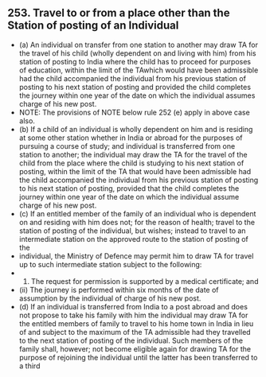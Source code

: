 ## 253. Travel to or from a place other than the Station of posting of an Individual

- (a) An individual on transfer from one station to another may draw TA for the travel of his child (wholly dependent on and living with him) from his station of posting to India where the child has to proceed for purposes of education, within the limit of the TAwhich would have been admissible had the child accompanied the individual from his previous station of posting to his next station of posting and provided the child completes the journey within one year of the date on which the individual assumes charge of his new post.
- NOTE: The provisions of NOTE below rule 252 (e) apply in above case also.
- (b) If a child of an individual is wholly dependent on him and is residing at some other station whether in India or abroad for the purposes of pursuing a course of study; and individual is transferred from one station to another; the individual may draw the TA for the travel of the child from the place where the child is studying to his next station of posting, within the limit of the TA that would have been admissible had the child accompanied the individual from his previous station of posting to his next station of posting, provided that the child completes the journey within one year of the date on which the individual assume charge of his new post.
- (c) If an entitled member of the family of an individual who is dependent on and residing with him does not; for the reason of health; travel to the station of posting of the individual, but wishes; instead to travel to an intermediate station on the approved route to the station of posting of the
- individual, the Ministry of Defence may permit him to draw TA for travel up to such intermediate station subject to the following:
- 1) The request for permission is supported by a medical certificate; and
- (ii) The journey is performed within six months of the date of assumption by the individual of charge of his new post.
- (d) If an individual is transferred from India to a post abroad and does not propose to take his family with him the individual may draw TA for the entitled members of family to travel to his home town in India in lieu of and subject to the maximum of the TA admissible had they travelled to the next station of posting of the individual.  Such members of the family shall, however; not become eligible again for drawing TA for the purpose of rejoining the individual until the latter has been transferred to a third
